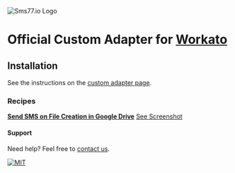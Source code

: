 ![Sms77.io Logo](https://www.sms77.io/wp-content/uploads/2019/07/sms77-Logo-400x79.png "Sms77.io Logo")


# Official Custom Adapter for [Workato](https://www.workato.com/)


## Installation

See the instructions on the [custom adapter page](https://app.workato.com/custom_adapters/25918).


### Recipes

[**Send SMS on File Creation in Google Drive**](https://app.workato.com/recipes/1439066)
[See Screenshot](./screenshots/recipes/send_sms_on_google_drive_new.png)


#### Support

Need help? Feel free to [contact us](https://www.sms77.io/en/company/contact/).


[![MIT](https://img.shields.io/badge/License-MIT-teal.svg)](./LICENSE)